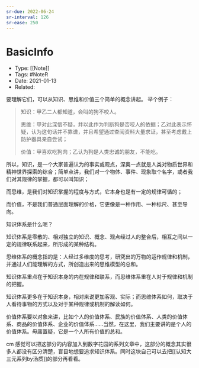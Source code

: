 ```yaml
---
sr-due: 2022-06-24
sr-interval: 126
sr-ease: 250
---
```


# BasicInfo
-  Type: [[Note]]
- Tags:  #NoteR  
- Date: 2021-01-13 
- Related: 

要理解它们，可以从知识、思维和价值三个简单的概念讲起。
举个例子：
> 知识：甲乙二人都知道，会叫的狗不咬人。
> 
> 思维：甲对此深信不疑，并以此作为判断狗是否咬人的依据；乙对此表示怀疑，认为这句话并不靠谱，并且希望通过查阅资料大量求证，甚至考虑戴上防护器具亲自尝试；
> 
> 价值：甲喜欢吃狗肉；乙认为狗是人类忠诚的朋友，不能吃。

所以，知识，是一个大家普遍认为的事实或观点，深奥一点就是人类对物质世界和精神世界探索的综合；简单点讲，我们对一个物体、事件、现象取个名字，或者我们对其规律的掌握，都可以叫知识；

而思维，是我们对知识掌握的程度与方式，它本身也是有一定的规律可循的；

而价值，不是我们普通层面理解的价格，它更像是一种作用、一种标尺、甚至导向。

知识体系是什么呢？

知识体系是零散的、相对独立的知识、概念、观点经过人的整合后，相互之间以一定的规律联系起来，所形成的某种结构。

思维体系的概念指的是：人经过多维度的思考，研究出的万物的运作规律和机制，并通过人们能理解的方式，所创造出来的思维模型的总和。

知识体系重点在于知识本身的内在规律和联系，而思维体系重在人对于规律和机制的把握。

知识体系更多在于知识本身，相对来说更加客观、实际；而思维体系如何，取决于人看待事物的方式以及对于某种规律或机制的解读如何。

价值体系要以对象来讲，比如个人的价值体系、民族的价值体系、人类的价值体系、商品的价值体系、企业的价值体系……当然，在这里，我们主要讲的是个人的价值体系。毋庸置疑，它是一个人所有价值的总和。

cm 感觉可以把这部分的内容加入到数字花园的系列文章中，这部分的概念其实很多人都没有区分清楚，盲目地想要追求知识体系。同时这块自己可以去把[[认知大三元系列by汤质]]的部分再看看。 
